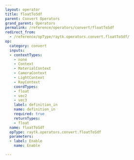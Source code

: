 ```yaml
---
layout: operator
title: floatToSdf
parent: Convert Operators
grand_parent: Operators
permalink: /reference/operators/convert/floatToSdf
redirect_from:
  - /reference/opType/raytk.operators.convert.floatToSdf/
op:
  category: convert
  inputs:
  - contextTypes:
    - none
    - Context
    - MaterialContext
    - CameraContext
    - LightContext
    - RayContext
    coordTypes:
    - float
    - vec2
    - vec3
    label: definition_in
    name: definition_in
    required: true
    returnTypes:
    - float
  name: floatToSdf
  opType: raytk.operators.convert.floatToSdf
  parameters:
  - label: Enable
    name: Enable

---
```

